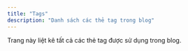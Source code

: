 ```yaml
---
title: "Tags"
description: "Danh sách các thẻ tag trong blog"
---
```


Trang này liệt kê tất cả các thẻ tag được sử dụng trong blog.